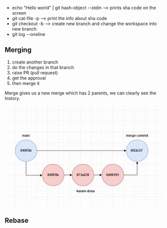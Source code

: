 
* echo "Hello world" | git hash-object --stdin --> prints sha code on the screen 
* git cat-file <commit-id> -p --> print the info about sha code
* git checkout -b --> create new branch and change the workspace into new branch
* git log --oneline

Merging
--------
1. create another branch
2. do the changes in that branch
3. raise PR (pull request)
4. get the approval
5. then merge it 

Merge gives us a new merge which has 2 parents, we can clearly see the history.

![alt text](Merging.JPG)

Rebase
-----------



